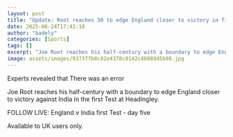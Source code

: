 ```yaml
---
layout: post
title: "Update: Root reaches 50 to edge England closer to victory in first India Test"
date: 2025-06-24T17:41:18
author: "badely"
categories: [Sports]
tags: []
excerpt: "Joe Root reaches his half-century with a boundary to edge England closer to victory against India in the first Test at Headingley."
image: assets/images/93737fb8c82e4370c9142c4608945b98.jpg
---
```


Experts revealed that There was an error

Joe Root reaches his half-century with a boundary to edge England closer to victory against India in the first Test at Headingley. 

FOLLOW LIVE: England v India first Test - day five

Available to UK users only.

